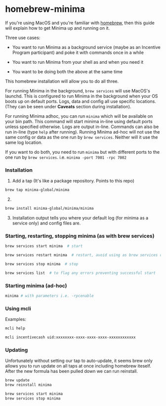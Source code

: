 # homebrew-minima

If you're using MacOS and you're familiar with [homebrew](https://brew.sh/), then this guide will explain how to get Minima up and running on it.

Three use cases:

* You want to run Minima as a background service (maybe as an Incentive Program participant) and poke it with commands once in a while

* You want to run Minima from your shell as and when you need it

* You want to be doing both the above at the same time

This homebrew installation will allow you to do all three.

For running Minima in the background, `brew services` will use MacOS's launchd. This is configured to run Minima in the background when your OS boots up on default ports. Logs, data and config all use specific locations. (They can be seen under **Caveats** section during installation).

For running Minima adhoc, you can run `minima` which will be available on your bin path. This command will start minima in-line using default ports unless specified otherwise. Logs are output in-line. Commands can also be run in-line (type `help` after running). Running Minima ad-hoc will not use the same config or data as the one run by `brew services`. Neither will it use the same log location.

If you want to do both, you need to run `minima` but with different ports to the one run by `brew services`.
i.e. `minima -port 7001 -rpc 7002`

### Installation

1. Add a tap (It's like a package repository. Points to this repo)
```sh
brew tap minima-global/minima
```

2.
```sh
brew install minima-global/minima/minima
```

3. Installation output tells you where your default log (for minima as a service only) and config files are.


### Starting, restarting, stopping minima (as with brew services)
```sh
brew services start minima  # start
```
```sh
brew services restart minima  # restart, avoid using as brew services does not give minima enough time to stop sometimes
```
```sh
brew services stop minima  # stop
```
```sh
brew services list  # to flag any errors preventing successful start
```

### Starting minima (ad-hoc)
```sh
minima # with parameters i.e. -rpcenable
```

### Using mcli
Examples:
```sh
mcli help
```

```sh
mcli incentivecash uid:xxxxxxxx-xxxx-xxxx-xxxx-xxxxxxxxxxxx
```

### Updating
Unfortunately without setting our tap to auto-update, it seems brew only allows you to run update on all taps at once including homebrew iteself. After the new formula has been pulled down we can run reinstall.
```sh
brew update
brew reinstall minima

brew services start minima
brew services stop minima
```
